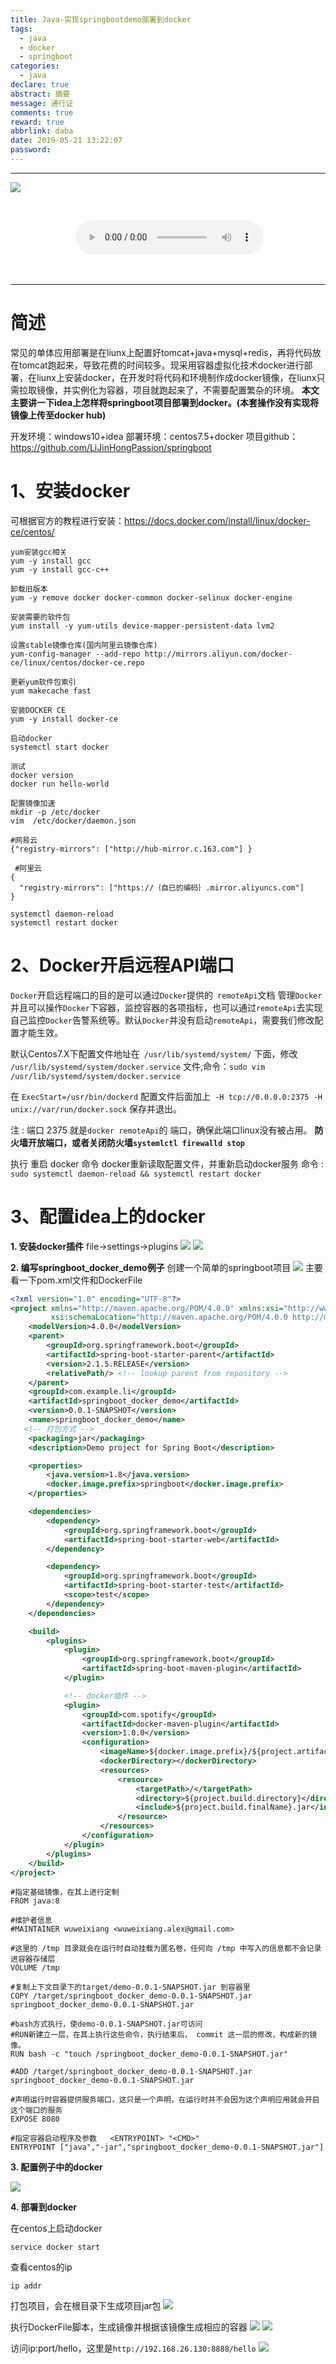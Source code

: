 ```yaml
---
title: Java-实现springbootdemo部署到docker
tags:
  - java
  - docker
  - springboot
categories:
  - java
declare: true
abstract: 摘要
message: 通行证
comments: true
reward: true
abbrlink: daba
date: 2019-05-21 13:22:07
password:
---
```


------

![](https://images.unsplash.com/photo-1542558817211-17b8e8699cc9?ixlib=rb-1.2.1&auto=format&fit=crop&w=1050&q=80)

<!-- more -->

<center>

​	<span id="m_name"></span>

​	<audio id="m_url_id" controls> <source src=""> <source src="horse.ogg" type="audio/ogg"> Your browser does not support this audio format. 

​	</audio> 

</center>  

------

# 简述

常见的单体应用部署是在liunx上配置好tomcat+java+mysql+redis，再将代码放在tomcat跑起来，导致花费的时间较多。现采用容器虚拟化技术docker进行部署，在liunx上安装docker，在开发时将代码和环境制作成docker镜像，在liunx只需拉取镜像，并实例化为容器，项目就跑起来了，不需要配置繁杂的环境。
**本文主要讲一下idea上怎样将springboot项目部署到docker。(本套操作没有实现将镜像上传至docker hub)**

开发环境：windows10+idea
部署环境：centos7.5+docker
项目github：https://github.com/LiJinHongPassion/springboot

# 1、安装docker

可根据官方的教程进行安装：<https://docs.docker.com/install/linux/docker-ce/centos/>

```
yum安装gcc相关
yum -y install gcc
yum -y install gcc-c++

卸载旧版本
yum -y remove docker docker-common docker-selinux docker-engine

安装需要的软件包
yum install -y yum-utils device-mapper-persistent-data lvm2

设置stable镜像仓库(国内阿里云镜像仓库)
yum-config-manager --add-repo http://mirrors.aliyun.com/docker-ce/linux/centos/docker-ce.repo

更新yum软件包索引
yum makecache fast

安装DOCKER CE
yum -y install docker-ce

启动docker
systemctl start docker

测试
docker version
docker run hello-world

配置镜像加速
mkdir -p /etc/docker
vim  /etc/docker/daemon.json

#网易云
{"registry-mirrors": ["http://hub-mirror.c.163.com"] }
 
 #阿里云
{
  "registry-mirrors": ["https://｛自已的编码｝.mirror.aliyuncs.com"]
}

systemctl daemon-reload
systemctl restart docker
```

# 2、Docker开启远程API端口
`Docker`开启远程端口的目的是可以通过`Docker`提供的` remoteApi`文档 管理`Docker`并且可以操作`Docker`下容器，监控容器的各项指标，也可以通过`remoteApi`去实现自己监控`Docker`告警系统等。默认`Docker`并没有启动`remoteApi`，需要我们修改配置才能生效。

默认Centos7.X下配置文件地址在` /usr/lib/systemd/system/` 下面，修改 `/usr/lib/systemd/system/docker.service` 文件,命令：`sudo vim /usr/lib/systemd/system/docker.service`

在 `ExecStart=/usr/bin/dockerd` 配置文件后面加上` -H tcp://0.0.0.0:2375 -H unix://var/run/docker.sock` 保存并退出。

注 :  端口 2375 就是`docker remoteApi`的 端口，确保此端口linux没有被占用。
**防火墙开放端口，或者关闭防火墙`systemlctl firewalld stop`**

执行 重启 docker 命令  docker重新读取配置文件，并重新启动docker服务 命令 :  `sudo systemctl daemon-reload && systemctl restart docker`

# 3、配置idea上的docker
**1. 安装docker插件**
file->settings->plugins
![](https://raw.githubusercontent.com/LiJinHongPassion/LiJinHongPassion.github.io/master/codeant/daba/1.png)
![](https://raw.githubusercontent.com/LiJinHongPassion/LiJinHongPassion.github.io/master/codeant/daba/4.png)

**2. 编写springboot_docker_demo例子**
创建一个简单的springboot项目
![](https://raw.githubusercontent.com/LiJinHongPassion/LiJinHongPassion.github.io/master/codeant/daba/2.png)
主要看一下pom.xml文件和DockerFile

```xml
<?xml version="1.0" encoding="UTF-8"?>
<project xmlns="http://maven.apache.org/POM/4.0.0" xmlns:xsi="http://www.w3.org/2001/XMLSchema-instance"
         xsi:schemaLocation="http://maven.apache.org/POM/4.0.0 http://maven.apache.org/xsd/maven-4.0.0.xsd">
    <modelVersion>4.0.0</modelVersion>
    <parent>
        <groupId>org.springframework.boot</groupId>
        <artifactId>spring-boot-starter-parent</artifactId>
        <version>2.1.5.RELEASE</version>
        <relativePath/> <!-- lookup parent from repository -->
    </parent>
    <groupId>com.example.li</groupId>
    <artifactId>springboot_docker_demo</artifactId>
    <version>0.0.1-SNAPSHOT</version>
    <name>springboot_docker_demo</name>
   <!-- 打包方式 -->
    <packaging>jar</packaging>
    <description>Demo project for Spring Boot</description>

    <properties>
        <java.version>1.8</java.version>
        <docker.image.prefix>springboot</docker.image.prefix>
    </properties>

    <dependencies>
        <dependency>
            <groupId>org.springframework.boot</groupId>
            <artifactId>spring-boot-starter-web</artifactId>
        </dependency>

        <dependency>
            <groupId>org.springframework.boot</groupId>
            <artifactId>spring-boot-starter-test</artifactId>
            <scope>test</scope>
        </dependency>
    </dependencies>

    <build>
        <plugins>
            <plugin>
                <groupId>org.springframework.boot</groupId>
                <artifactId>spring-boot-maven-plugin</artifactId>
            </plugin>

            <!-- docker插件 -->
            <plugin>
                <groupId>com.spotify</groupId>
                <artifactId>docker-maven-plugin</artifactId>
                <version>1.0.0</version>
                <configuration>
                    <imageName>${docker.image.prefix}/${project.artifactId}</imageName>
                    <dockerDirectory></dockerDirectory>
                    <resources>
                        <resource>
                            <targetPath>/</targetPath>
                            <directory>${project.build.directory}</directory>
                            <include>${project.build.finalName}.jar</include>
                        </resource>
                    </resources>
                </configuration>
            </plugin>
        </plugins>
    </build>
</project>
```

```
#指定基础镜像，在其上进行定制
FROM java:8

#维护者信息
#MAINTAINER wuweixiang <wuweixiang.alex@gmail.com>

#这里的 /tmp 目录就会在运行时自动挂载为匿名卷，任何向 /tmp 中写入的信息都不会记录进容器存储层
VOLUME /tmp

#复制上下文目录下的target/demo-0.0.1-SNAPSHOT.jar 到容器里
COPY /target/springboot_docker_demo-0.0.1-SNAPSHOT.jar springboot_docker_demo-0.0.1-SNAPSHOT.jar

#bash方式执行，使demo-0.0.1-SNAPSHOT.jar可访问
#RUN新建立一层，在其上执行这些命令，执行结束后， commit 这一层的修改，构成新的镜像。
RUN bash -c "touch /springboot_docker_demo-0.0.1-SNAPSHOT.jar"

#ADD /target/springboot_docker_demo-0.0.1-SNAPSHOT.jar springboot_docker_demo-0.0.1-SNAPSHOT.jar

#声明运行时容器提供服务端口，这只是一个声明，在运行时并不会因为这个声明应用就会开启这个端口的服务
EXPOSE 8080

#指定容器启动程序及参数   <ENTRYPOINT> "<CMD>"
ENTRYPOINT ["java","-jar","springboot_docker_demo-0.0.1-SNAPSHOT.jar"]
```

**3. 配置例子中的docker**

![](https://raw.githubusercontent.com/LiJinHongPassion/LiJinHongPassion.github.io/master/codeant/daba/3.png)

**4. 部署到docker**

在centos上启动docker

```
service docker start
```

查看centos的ip

```
ip addr
```

打包项目，会在根目录下生成项目jar包
![](https://raw.githubusercontent.com/LiJinHongPassion/LiJinHongPassion.github.io/master/codeant/daba/5.png)

执行DockerFile脚本，生成镜像并根据该镜像生成相应的容器
![](https://raw.githubusercontent.com/LiJinHongPassion/LiJinHongPassion.github.io/master/codeant/daba/6.png)
![](https://raw.githubusercontent.com/LiJinHongPassion/LiJinHongPassion.github.io/master/codeant/daba/7.png)

访问ip:port/hello，这里是`http://192.168.26.130:8888/hello`
![](https://raw.githubusercontent.com/LiJinHongPassion/LiJinHongPassion.github.io/master/codeant/daba/9.png)